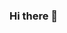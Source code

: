 ### Hi there 👋

<!--
**m0m0khan/m0m0khan** is a ✨ _special_ ✨ repository because its `README.md` (this file) appears on your GitHub profile.

Here are some ideas to get you started:

- 🔭 I’m currently working on fitting of ODEs using Python and on creation of User Subroutines in Fortran for Abaqus and Ansys.
- 🌱 I’m currently learning C++.
- 📫 How to reach me: Email me at mohsin.khan1@outlook.com
- 😄 Pronouns: He/Him
-->
